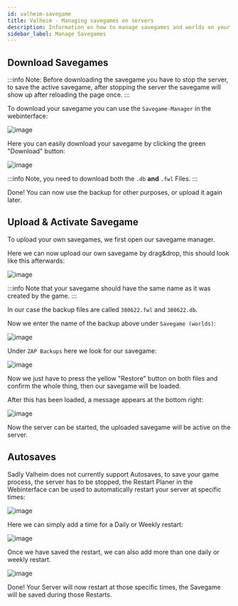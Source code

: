```yaml
---
id: valheim-savegame
title: Valheim - Managing savegames on servers
description: Information on how to manage savegames and worlds on your Valheim server from ZAP-Hosting and how to add existing worlds to your server - ZAP-Hosting.com documentation
sidebar_label: Manage Savegames
---
```


## Download Savegames

:::info
Note: Before downloading the savegame you have to stop the server, to save the active savegame, after stopping the server the savegame will show up after reloading the page once.
:::

To download your savegame you can use the `Savegame-Manager` in the webinterface:

![image](https://user-images.githubusercontent.com/26007280/189886983-9b246ae8-7d83-4973-86d2-851949d52a5c.png)

Here you can easily download your savegame by clicking the green "Download" button:

![image](https://user-images.githubusercontent.com/26007280/189887012-54f92e39-800a-45eb-af5b-9a3c30c4c3e8.png)

:::info
Note, you need to download both the `.db` **and** `.fwl` Files.
:::

Done! You can now use the backup for other purposes, or upload it again later.

## Upload & Activate Savegame

To upload your own savegames, we first open our savegame manager.

Here we can now upload our own savegame by drag&drop, this should look like this afterwards:

![image](https://user-images.githubusercontent.com/26007280/189887043-55164074-792d-46bb-80c3-16989de2035b.png)

:::info
Note that your savegame should have the same name as it was created by the game.
:::

In our case the backup files are called `380622.fwl` and `380622.db`.

Now we enter the name of the backup above under `Savegame (worlds)`:

![image](https://user-images.githubusercontent.com/26007280/189887083-c83cf435-c0cb-4990-ac9b-100e06a7d387.png)

Under `ZAP Backups` here we look for our savegame:

![image](https://user-images.githubusercontent.com/26007280/189887123-3552aa33-6412-4cc4-b492-f3b299f0b435.png)

Now we just have to press the yellow "Restore" button on both files and confirm the whole thing, then our savegame will be loaded.

After this has been loaded, a message appears at the bottom right:

![image](https://user-images.githubusercontent.com/26007280/189887157-78f48712-1ff8-4b96-b6fe-6505cec941eb.png)

Now the server can be started, the uploaded savegame will be active on the server.



## Autosaves

Sadly Valheim does not currently support Autosaves, to save your game process, the server has to be stopped, the Restart Planer in the Webinterface can be used to automatically restart your server at specific times:

![image](https://user-images.githubusercontent.com/26007280/189887182-d028485b-bfc5-447c-a3a0-c4f14461c008.png)

Here we can simply add a time for a Daily or Weekly restart:

![image](https://user-images.githubusercontent.com/26007280/189887203-64517abe-d710-4e01-a4fd-73a479412ac1.png)

Once we have saved the restart, we can also add more than one daily or weekly restart.

![image](https://user-images.githubusercontent.com/26007280/189887229-fc946882-e6c2-43d4-941a-84bbf4def993.png)

Done! Your Server will now restart at those specific times, the Savegame will be saved during those Restarts.
